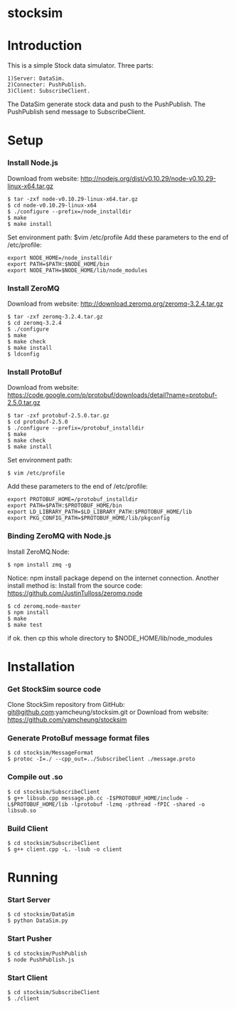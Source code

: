 stocksim
========
# Introduction
This is a simple Stock data simulator.
Three parts:

    1)Server: DataSim.
    2)Connecter: PushPublish.
    3)Client: SubscribeClient.

   The DataSim generate stock data and push to the PushPublish.
   The PushPublish send message to SubscribeClient.

# Setup
### Install Node.js

Download from website:
http://nodejs.org/dist/v0.10.29/node-v0.10.29-linux-x64.tar.gz

    $ tar -zxf node-v0.10.29-linux-x64.tar.gz
    $ cd node-v0.10.29-linux-x64
    $ ./configure --prefix=/node_installdir
    $ make
    $ make install

Set environment path:
$vim /etc/profile
Add these parameters to the end of /etc/profile:

    export NODE_HOME=/node_installdir
    export PATH=$PATH:$NODE_HOME/bin
    export NODE_PATH=$NODE_HOME/lib/node_modules


### Install ZeroMQ
Download from website:
http://download.zeromq.org/zeromq-3.2.4.tar.gz

    $ tar -zxf zeromq-3.2.4.tar.gz
    $ cd zeromq-3.2.4
    $ ./configure
    $ make
    $ make check
    $ make install
    $ ldconfig


### Install ProtoBuf
Download from website:
https://code.google.com/p/protobuf/downloads/detail?name=protobuf-2.5.0.tar.gz

    $ tar -zxf protobuf-2.5.0.tar.gz
    $ cd protobuf-2.5.0
    $ ./configure --prefix=/protobuf_installdir
    $ make
    $ make check
    $ make install

Set environment path:

    $ vim /etc/profile
    
Add these parameters to the end of /etc/profile:

    export PROTOBUF_HOME=/protobuf_installdir
    export PATH=$PATH:$PROTOBUF_HOME/bin
    export LD_LIBRARY_PATH=$LD_LIBRARY_PATH:$PROTOBUF_HOME/lib
    export PKG_CONFIG_PATH=$PROTOBUF_HOME/lib/pkgconfig


### Binding ZeroMQ with Node.js
Install ZeroMQ.Node:

    $ npm install zmq -g

Notice: npm install package depend on the internet connection. Another install method is:
Install from the source code:
https://github.com/JustinTulloss/zeromq.node

    $ cd zeromq.node-master
    $ npm install
    $ make 
    $ make test

if ok.
then cp this whole directory to $NODE_HOME/lib/node_modules


# Installation
### Get StockSim source code
Clone StockSim repository from GitHub:
git@github.com:yamcheung/stocksim.git
or
Download from website:
https://github.com/yamcheung/stocksim

### Generate ProtoBuf message format files

    $ cd stocksim/MessageFormat
    $ protoc -I=./ --cpp_out=../SubscribeClient ./message.proto

### Compile out .so

    $ cd stocksim/SubscribeClient
    $ g++ libsub.cpp message.pb.cc -I$PROTOBUF_HOME/include -L$PROTOBUF_HOME/lib -lprotobuf -lzmq -pthread -fPIC -shared -o libsub.so

### Build Client

    $ cd stocksim/SubscribeClient
    $ g++ client.cpp -L. -lsub -o client


# Running
### Start Server

    $ cd stocksim/DataSim
    $ python DataSim.py

### Start Pusher

    $ cd stocksim/PushPublish
    $ node PushPublish.js

### Start Client

    $ cd stocksim/SubscribeClient
    $ ./client
